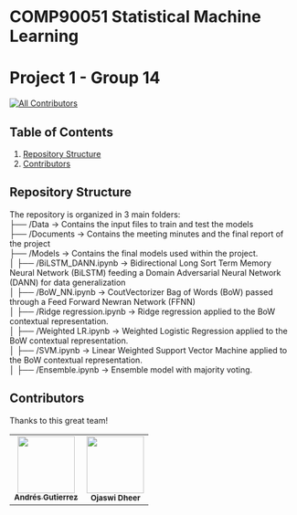 # COMP90051 Statistical Machine Learning 
# Project 1 - Group 14

<!-- ALL-CONTRIBUTORS-BADGE:START - Do not remove or modify this section -->
[![All Contributors](https://img.shields.io/badge/all_contributors-2-blue.svg?style=flat-round)](#contributors-)

## Table of Contents

  1. [Repository Structure](#repository-structure)
  2. [Contributors](#contributors)


## Repository Structure
The repository is organized in 3 main folders:  
├── /Data -> Contains the input files to train and test the models  
├── /Documents -> Contains the meeting minutes and the final report of the project  
├── /Models -> Contains the final models used within the project.   
│   ├── /BiLSTM_DANN.ipynb           -> Bidirectional Long Sort Term Memory Neural Network (BiLSTM) feeding a Domain Adversarial Neural Network (DANN) for data generalization  
│   ├── /BoW_NN.ipynb                -> CoutVectorizer Bag of Words (BoW) passed through a Feed Forward Newran Network (FFNN)  
│   ├── /Ridge regression.ipynb      -> Ridge regression applied to the BoW contextual representation.  
│   ├── /Weighted LR.ipynb           -> Weighted Logistic Regression applied to the BoW contextual representation.  
│   ├── /SVM.ipynb                   -> Linear Weighted Support Vector Machine applied to the BoW contextual representation.   
│   ├── /Ensemble.ipynb              -> Ensemble model with majority voting.  
  

## Contributors

Thanks to this great team!

<!-- ALL-CONTRIBUTORS-LIST:START - Do not remove or modify this section -->
<!-- prettier-ignore-start -->
<!-- markdownlint-disable -->
<table>
  <tr>
    <td align="center"><a href="https://www.linkedin.com/in/andres-felipe-gutierrez-carre%C3%B1o-62242378/"><img src="https://drive.google.com/uc?export=view&id=1IDlBkB-iwdk8pSx7dLAciDCAumrnsGhq" width="100px;" alt=""/><br /><sub><b>Andrés Gutierrez</b></sub></a><br /></td>
    <td align="center"><img src="https://avatars.githubusercontent.com/u/131924187?v=4" width="100px;" alt=""/><br /><sub><b>Ojaswi Dheer</b></sub></a><br /></td>
  </tr>
</table>

<!-- markdownlint-restore -->
<!-- prettier-ignore-end -->

<!-- ALL-CONTRIBUTORS-LIST:END -->
